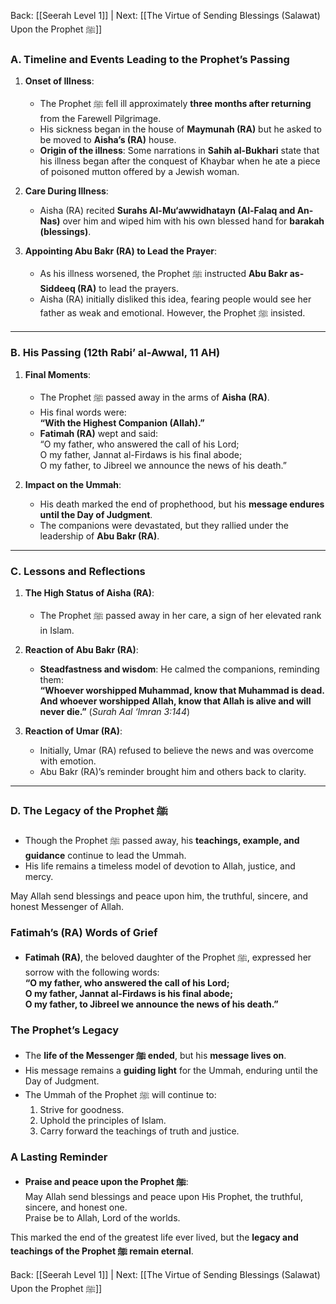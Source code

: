 Back: [[Seerah Level 1]] | Next: [[The Virtue of Sending Blessings (Salawat) Upon the Prophet ﷺ]]

### **A. Timeline and Events Leading to the Prophet’s Passing**  

1. **Onset of Illness**:  
   - The Prophet ﷺ fell ill approximately **three months after returning** from the Farewell Pilgrimage.  
   - His sickness began in the house of **Maymunah (RA)** but he asked to be moved to **Aisha’s (RA)** house.  
   - **Origin of the illness**: Some narrations in **Sahih al-Bukhari** state that his illness began after the conquest of Khaybar when he ate a piece of poisoned mutton offered by a Jewish woman.  

2. **Care During Illness**:  
   - Aisha (RA) recited **Surahs Al-Mu‘awwidhatayn (Al-Falaq and An-Nas)** over him and wiped him with his own blessed hand for **barakah (blessings)**.  

3. **Appointing Abu Bakr (RA) to Lead the Prayer**:  
   - As his illness worsened, the Prophet ﷺ instructed **Abu Bakr as-Siddeeq (RA)** to lead the prayers.  
   - Aisha (RA) initially disliked this idea, fearing people would see her father as weak and emotional. However, the Prophet ﷺ insisted.  

---

### **B. His Passing (12th Rabi’ al-Awwal, 11 AH)**  

1. **Final Moments**:  
   - The Prophet ﷺ passed away in the arms of **Aisha (RA)**.  
   - His final words were:  
     **“With the Highest Companion (Allah).”**  
   - **Fatimah (RA)** wept and said:  
     “O my father, who answered the call of his Lord;  
     O my father, Jannat al-Firdaws is his final abode;  
     O my father, to Jibreel we announce the news of his death.”  

2. **Impact on the Ummah**:  
   - His death marked the end of prophethood, but his **message endures until the Day of Judgment**.  
   - The companions were devastated, but they rallied under the leadership of **Abu Bakr (RA)**.  

---

### **C. Lessons and Reflections**  

1. **The High Status of Aisha (RA)**:  
   - The Prophet ﷺ passed away in her care, a sign of her elevated rank in Islam.  

2. **Reaction of Abu Bakr (RA)**:  
   - **Steadfastness and wisdom**: He calmed the companions, reminding them:  
     **“Whoever worshipped Muhammad, know that Muhammad is dead. And whoever worshipped Allah, know that Allah is alive and will never die.”** (*Surah Aal ‘Imran 3:144*)  

3. **Reaction of Umar (RA)**:  
   - Initially, Umar (RA) refused to believe the news and was overcome with emotion.  
   - Abu Bakr (RA)’s reminder brought him and others back to clarity.  

---

### **D. The Legacy of the Prophet ﷺ**  

- Though the Prophet ﷺ passed away, his **teachings, example, and guidance** continue to lead the Ummah.  
- His life remains a timeless model of devotion to Allah, justice, and mercy.  

May Allah send blessings and peace upon him, the truthful, sincere, and honest Messenger of Allah.

### **Fatimah’s (RA) Words of Grief**  
- **Fatimah (RA)**, the beloved daughter of the Prophet ﷺ, expressed her sorrow with the following words:  
  **“O my father, who answered the call of his Lord;  
  O my father, Jannat al-Firdaws is his final abode;  
  O my father, to Jibreel we announce the news of his death.”**  

### **The Prophet’s Legacy**  
- The **life of the Messenger ﷺ ended**, but his **message lives on**.  
- His message remains a **guiding light** for the Ummah, enduring until the Day of Judgment.  
- The Ummah of the Prophet ﷺ will continue to:  
  1. Strive for goodness.  
  2. Uphold the principles of Islam.  
  3. Carry forward the teachings of truth and justice.  

### **A Lasting Reminder**  
- **Praise and peace upon the Prophet ﷺ**:  
  May Allah send blessings and peace upon His Prophet, the truthful, sincere, and honest one.  
  Praise be to Allah, Lord of the worlds.  

This marked the end of the greatest life ever lived, but the **legacy and teachings of the Prophet ﷺ remain eternal**.

Back: [[Seerah Level 1]] | Next: [[The Virtue of Sending Blessings (Salawat) Upon the Prophet ﷺ]]